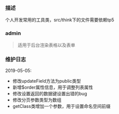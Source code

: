 ### 描述

  个人开发常用的工具类，src/think下的文件需要依赖tp5
  
### admin

> 适用于后台渲染表格以及表单  

### 维护日志

 2019-05-05:
 * 修改updateField方法为public类型
 * 新增$order属性信息，用于调整列表属性
 * 修改设置返回的数据键设置出错的bug
 * 修改分页参数类型为数组
 * getClass类增加一个参数，用于设置命名空间前缀